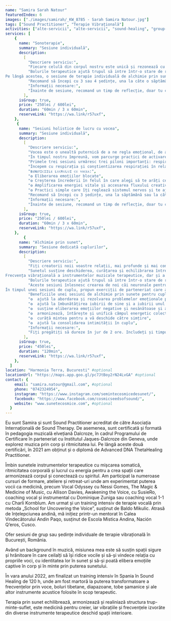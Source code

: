 ```yaml
---
name: "Samira Sarah Natour"
featuredIndex: 6
images: ["./images/samirah/_KW_8785 - Sarah Samira Natour.jpg"]
tags: ["Sound Practitioner", "Terapie Vibrațională"]
activities: ["alte-servicii", "alte-servicii", "sound-healing", "group-alteservicii", "group-sound-healing", "group-terapie-prin-arta"]
services: [
    {
      name: "Sonoterapie",
      summary: "Sesiune individuală",
      description:
        [
          "Descriere serviciu:",
          "Fiecare celulă din corpul nostru este unică și rezonează cu propria frecvență. Folosind o varietate de tehnici diferite și instrumente muzicale terapeutice, alchimia se produce la nivel celular. Alchimia aduce echilibru pe plan fizic, emoțional, mental, spiritual și energetic. Frecvența vibrațională a instrumentelor muzicale terapeutice, dar și a vocii echilibrează emisferele creierului și înmoaie sistemul nervos. ",
          "Bolurile terapeutice ajută trupul să intre într-o stare de relaxare profundă și conduc creierul în starea theta, o stare adânc meditativă. Respirația se adâncește, bătăile inimii descresc, tensiunea arterială coboară, corpul se relaxează, iar noua stare este mai receptivă la vindecare profundă, eliberând stresul, tensiunile și grijile. Alchimizarea prin sunet permite aprofundarea conexiunii cu noi înșine și aduce claritate emoțională și mentală. 
Pe lângă acestea, o sesiune de terapie individuală de alchimie prin sunet ajută la ameliorarea durerilor fizice, la îmbunătățirea tiparelor de somn și ajută cu stresul și anxietate.",
          "Recomand să începi cu 3 sau 4 ședințe, una la câte o săptămână sau din doua in doua săptămâni.",
          "Informații necesare:",
          "Înainte de sesiune, recomand un timp de reflecție, doar tu cu tine, în care aduci în atenție ce anume ai vrea să lucrezi, care este prioritatea. Ce simți că e viu în tine, ce simți că vrei să eliberezi. Încearcă să nu mănânci cu două ore înainte sau ia o masă lejeră. Hidratează-te bine și vino îmbrăcată comod.",
        ],
      isGroup: true,
      price: "250lei / 600lei",
      duration: "60min / 3 x 60min",
      reserveLink: "https://wa.link/r57uxf",
    },
     {
      name: "Sesiuni holistice de lucru cu vocea",
      summary: "Sesiune individuală",
      description:
        [
          "Descriere serviciu:",
          "Vocea este o unealtă puternică de a ne regla emoțional, de a ne armoniza energetic, de a elibera durerea fizică sau emoțională și de a ne aduce într-o stare de relaxare.",
          "În timpul nostru împreună, vom parcurge practici de activare vocală și de conștientizare corporală, meditații ghidate, practici vocale și somatice și mantre melodice. Toate au ca scop deblocarea expresiei autentice, descoperirea propriei puteri vindecătoare a vocii tale, aprofundarea relației cu propria muzicalitate, încheierea ciclului de rușine și frică izvorâtă din felul în care îți percepi vocea atunci când îți dai voie să cânți. Indiferent de cum sună, vocea ta e suficientă. Muzicalitatea ta e suficientă. Creativitatea ta este limbajul tău nativ și n-are nevoie de pregătire ca să-i dai voie să fie. Te aștept într-un spațiu de non-judecată să vezi cum se simte asta în corp.",
          "Primele trei sesiuni urmăresc trei piloni importanți: respirația, corpul și încorporarea sunetului vocii tale.",
          "Începem cu respirația și conștientizarea respirației în relație cu corpul, continuând cu corpul și cu mișcări vocal-somatice, iar apoi integram primii doi piloni în lucrul cu vocea, cu vocalele, cu instrumentele muzicale care susțin vocea.",
          "ʙᴇɴᴇꜰɪᴄɪɪʟᴇ ʟᴜᴄʀᴜʟᴜɪ ᴄᴜ ᴠᴏᴄᴇᴀ:",
          "❂ Eliberarea emoțiilor blocate",
          "❂ Creșterea încrederii în felul în care alegi să te arăți celorlalți și în felul în care îți lași vocea să ocupe spațiul",
          "❂ Amplificarea energiei vitale și accesarea fluxului creativ",
          "❂ Practici simple care îți reglează sistemul nervos și te ajută să eliberezi emoții.",
          "Recomand să începi cu 3 ședințe, una la săptămână sau la câte două săptămâni.",
          "Informații necesare:",
          "Înainte de sesiune, recomand un timp de reflecție, doar tu cu tine, în care aduci în atenție ce anume ai vrea să lucrezi, care este prioritatea. Ce simți că e viu în tine, ce simți că vrei să eliberezi. Încearcă să nu mănânci cu două ore înainte sau ia o masă lejeră. Hidratează-te bine și vino îmbrăcată comod.",
        ],
      isGroup: true,
      price: "250lei / 600lei",
      duration: "60min / 3 x 60min",
      reserveLink: "https://wa.link/r57uxf",
    },
        {
      name: "Alchimie prin sunet",
      summary: "Sesiune dedicată cuplurilor",
      description:
        [
          "Descriere serviciu:",
          "Fiți creatorii noii voastre relații, mai profunde și mai conștiente. Oferiți-vă o experiență ca o călătorie sonoră care vă va imersa în sunetele sacre ce vă vor restabili energia și vă vor revigora. Conectați-vă dincolo de corpul fizic, la nivel de spirit, și permiteți sunetelor să vă ridice vibrația la frecvența pură a iubirii.",
          "Sunetul susține deschiderea, curățarea și echilibrarea întregului sistem energetic prin refacerea câmpului auric, amplificând intenția înspre vindecare și transformare. Individual, se curăță și se armonizează sistemul energetic, iar apoi, împreună, se întărește legătura. Alchimia prin sunete aduce echilibru pe plan fizic, emoțional, mental, spiritual și energetic și ajută la deblocarea energiilor și a emoțiilor vechi, stagnante, pentru a face loc unor legături noi, mai sănătoase și mai puternice. 
Frecvența vibrațională a instrumentelor muzicale terapeutice, dar și a vocii echilibrează emisferele creierului și înmoaie sistemul nervos.",
          "Bolurile terapeutice ajută trupul să intre într-o stare de relaxare profundă și conduc creierul în starea theta, o stare adânc meditativă. Respirația se adâncește, bătăile inimii descresc, tensiunea arterială coboară, corpul se relaxează, iar noua stare este mai receptivă la vindecare profundă, eliberând stresul, tensiunile și grijile. Alchimizarea prin sunet permite aprofundarea conexiunii cu noi înșine și aduce claritate emoțională și mentală.",
          "Aceste sesiuni înlesnesc crearea de noi căi neuronale pentru a construi o relație mai puternică, presărând semințe de bucurie și de recunoștință unul față de celălalt. 
În timpul unei sesiuni de cuplu, propun exerciții de parteneriat care aduc mai multă intimitate și conexiune la un nivel mai profund emoțional și spiritual.",
          "Beneficiile unei sesiuni de alchimie prin sunete pentru cupluri:",
          "❂  ajută la abordarea și rezolvarea problemelor emoționale profunde sau a traumelor stocate în corpul fizic, emoțional sau mental",
          "❂  ajută la îmbunătățirea iubirii de sine și a iubirii unul față de celălalt",
          "❂  susține eliberarea emoțiilor negative și nesănătoase și a energiei blocate în corp",
          "❂  armonizează, întărește și unifică câmpul energetic colectiv al cuplului",
          "❂  curăță mintea pentru a vă deschide către simțire",
          "❂  ajută la consolidarea intimității în cuplu",
          "Informații necesare:",
          "Fiți pregătiți să dureze în jur de 2 ore. Includeți și timpul pregătirii, a discuției de dinainte și de după sesiune, pentru a seta intenția și pentru a mă asigura că lucrăm pe priorități. Vă aștept în spațiu în haine comode.",
        ],
      isGroup: true,
      price: "450lei",
      duration: "120min",
      reserveLink: "https://wa.link/r57uxf",
    },
  ]
location: "Harmonia Terra, Bucuresti" #optional
locationUrl: "https://maps.app.goo.gl/pc7JtBoy2rN24LvGA" #optional
contact: {
    email: "samira.natour@gmail.com", #optional
    phone: "0742324954",
    instagram: "https://www.instagram.com/semintecosmicedesunet/",
    facebook: "https://www.facebook.com/cosmicseedsofsound/",
    website: "www.sunetecosmice.com", #optional
  }
---
```


Eu sunt Samira și sunt Sound Practitioner acreditat de către Asociația Internațională de Sound Therapy. De asemenea, sunt certificată și formată în pedagogia muzicală elvețiană Dalcroze, în cadrul Programului de Certificare în parteneriat cu Institutul Jaques-Dalcroze din Geneva, unde explorez muzica prin corp și ritmicitatea lui. Pe lângă aceste două certificări, în 2021 am obținut și o diplomă de Advanced DNA ThetaHealing Practitioner.

Îmbin sunetele instrumentelor terapeutice cu mișcarea somatică, ritmicitatea corporală și lucrul cu energia pentru a crea spații care armonizează corpul și conectează cu spiritul. Am participat la numeroase cursuri de formare, ateliere și retreat-uri unde am experimentat puterea vocii ca medicină, precum Vocal Odyssey cu Nessi Gomes, The Magic & Medicine of Music, cu Allison Davies, Awakening the Voice, cu SusieRo, coaching vocal și instrumental cu Dominique Zuniga sau coaching vocal 1-1 cu Charli Kornblum. Am urmat și un training intensiv de terapie vocală prin metoda „School for Uncovering the Voice”, susținut de Baldo Mikulic. Atrasă de înțelepciunea andină, mă inițiez printr-un mentorat în Calea Vindecătorului Andin Paqo, susținut de Escola Mistica Andina, Nación Q’eros, Cusco.

Ofer sesiuni de grup sau ședințe individuale de terapie vibrațională în București, România.

Având un background în muzică, misiunea mea este să susțin spații sigure și hrănitoare în care ceilalți să își ridice vocile și să-și vindece relația cu propriile voci, cu identitatea lor în sunet și să-și poată elibera emoțiile captive în corp și în minte prin puterea sunetului.

În vara anului 2022, am finalizat un training intensiv în Spania în Sound Healing de 120 h, unde am fost martoră la puterea transformatoare a frecvențelor prin voce, boluri tibetane, diapazoane, tobe șamanice și ale altor instrumente acustice folosite în scop terapeutic.

Terapia prin sunet echilibrează, armonizează și realiniază structura trup-minte-suflet, este medicină pentru creier, iar vibrațiile și frecvențele izvorâte din diverse instrumente terapeutice deschid spații interioare.
